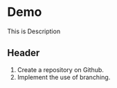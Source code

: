# Demo

This is Description

## Header

1. Create a repository on Github.
2. Implement the use of branching.
